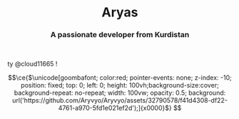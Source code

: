 
<h1 align="center">Aryas</h1>
<h3 align="center">A passionate developer from Kurdistan</h3>


<br/>


ty @cloud11665 !


```math
\ce{$\unicode[goombafont; color:red; pointer-events: none; z-index: -10; position: fixed; top: 0; left: 0; height: 100vh;background-size:cover; background-repeat: no-repeat; width: 100vw; opacity: 0.5; background: url('https://github.com/Aryvyo/Aryvyo/assets/32790578/f41d4308-df22-4761-a970-5fd1e021ef2d');]{x0000}$}

